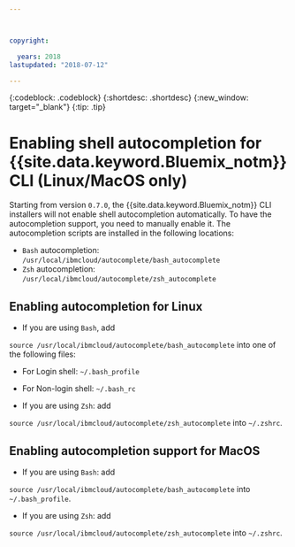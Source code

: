 ```yaml
---



copyright:

  years: 2018
lastupdated: "2018-07-12"

---
```


{:codeblock: .codeblock} 
{:shortdesc: .shortdesc}
{:new_window: target="_blank"}
{:tip: .tip}

# Enabling shell autocompletion for {{site.data.keyword.Bluemix_notm}} CLI (Linux/MacOS only)

Starting from version `0.7.0`, the {{site.data.keyword.Bluemix_notm}} CLI installers will not enable shell autocompletion automatically. To have the autocompletion support, you need to manually enable it. The autocompletion scripts are installed in the following locations:

* `Bash` autocompletion: `/usr/local/ibmcloud/autocomplete/bash_autocomplete`
* `Zsh` autocompletion: `/usr/local/ibmcloud/autocomplete/zsh_autocomplete`

## Enabling autocompletion for Linux

* If you are using `Bash`, add 

`source /usr/local/ibmcloud/autocomplete/bash_autocomplete` into one of the following files:

  * For Login shell: `~/.bash_profile`
  * For Non-login shell: `~/.bash_rc`
  
* If you are using `Zsh`: add 

`source /usr/local/ibmcloud/autocomplete/zsh_autocomplete` into `~/.zshrc`.

## Enabling autocompletion support for MacOS

* If you are using `Bash`: add 

`source /usr/local/ibmcloud/autocomplete/bash_autocomplete` into `~/.bash_profile`.
* If you are using `Zsh`: add 

`source /usr/local/ibmcloud/autocomplete/zsh_autocomplete` into `~/.zshrc`.
